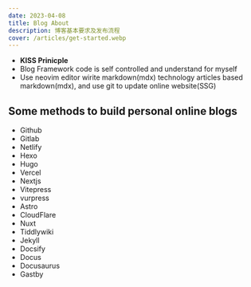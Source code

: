 ```yaml
---
date: 2023-04-08
title: Blog About
description: 博客基本要求及发布流程
cover: /articles/get-started.webp
---
```


- **KISS Prinicple**
- Blog Framework code is self controlled and understand for myself
- Use neovim editor wirite markdown(mdx) technology articles based markdown(mdx), and use git to update online website(SSG)

## Some methods to build personal online blogs

- Github
- Gitlab
- Netlify
- Hexo
- Hugo
- Vercel
- Nextjs
- Vitepress
- vurpress
- Astro
- CloudFlare
- Nuxt
- Tiddlywiki
- Jekyll
- Docsify
- Docus
- Docusaurus
- Gastby
